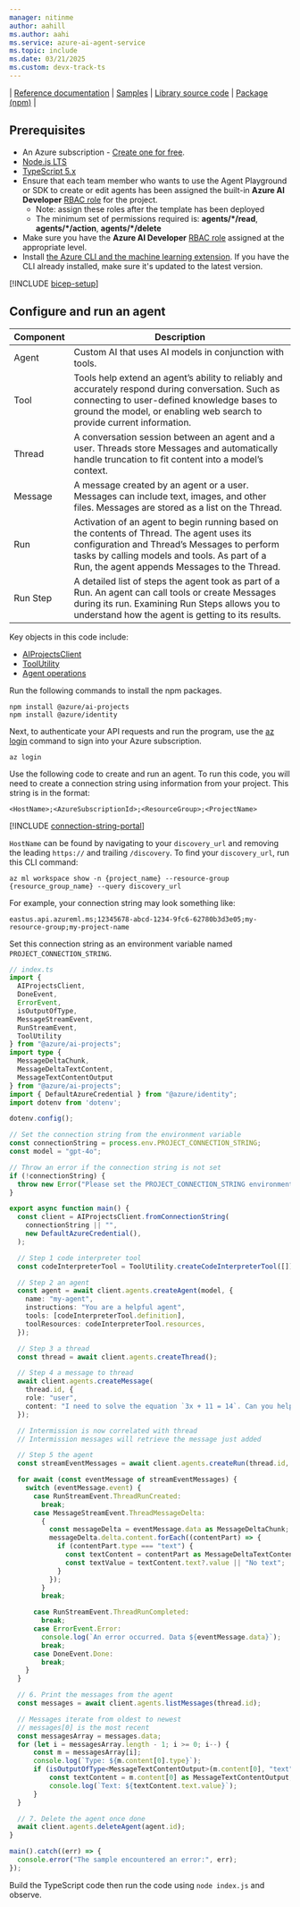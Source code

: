```yaml
---
manager: nitinme
author: aahill
ms.author: aahi
ms.service: azure-ai-agent-service
ms.topic: include
ms.date: 03/21/2025
ms.custom: devx-track-ts
---
```



| [Reference documentation](/javascript/api/overview/azure/ai-projects-readme) | [Samples](https://github.com/Azure/azure-sdk-for-js/blob/main/sdk/ai/ai-projects/README.md) | [Library source code](https://github.com/Azure/azure-sdk-for-js/tree/main/sdk/ai/ai-projects) | [Package (npm)](https://www.npmjs.com/package/@azure/ai-projects) |

## Prerequisites

* An Azure subscription - [Create one for free](https://azure.microsoft.com/free/cognitive-services).
* [Node.js LTS](https://nodejs.org/)
* [TypeScript 5.x](https://www.typescriptlang.org/)
* Ensure that each team member who wants to use the Agent Playground or SDK to create or edit agents has been assigned the built-in **Azure AI Developer** [RBAC role](../../../ai-foundry/concepts/rbac-ai-foundry.md) for the project.
    * Note: assign these roles after the template has been deployed
    * The minimum set of permissions required is: **agents/*/read**, **agents/*/action**, **agents/*/delete** 
* Make sure you have the **Azure AI Developer** [RBAC role](../../../ai-foundry/concepts/rbac-ai-foundry.md) assigned at the appropriate level.
* Install [the Azure CLI and the machine learning extension](/azure/machine-learning/how-to-configure-cli). If you have the CLI already installed, make sure it's updated to the latest version.

[!INCLUDE [bicep-setup](bicep-setup.md)]

## Configure and run an agent

| Component | Description                                                                                                                                                                                                                               |
| --------- | ----------------------------------------------------------------------------------------------------------------------------------------------------------------------------------------------------------------------------------------- |
| Agent     | Custom AI that uses AI models in conjunction with tools.                                                                                                                                                                                  |
| Tool      | Tools help extend an agent’s ability to reliably and accurately respond during conversation. Such as connecting to user-defined knowledge bases to ground the model, or enabling web search to provide current information.               |
| Thread    | A conversation session between an agent and a user. Threads store Messages and automatically handle truncation to fit content into a model’s context.                                                                                     |
| Message   | A message created by an agent or a user. Messages can include text, images, and other files. Messages are stored as a list on the Thread.                                                                                                 |
| Run       | Activation of an agent to begin running based on the contents of Thread. The agent uses its configuration and Thread’s Messages to perform tasks by calling models and tools. As part of a Run, the agent appends Messages to the Thread. |
| Run Step  | A detailed list of steps the agent took as part of a Run. An agent can call tools or create Messages during its run. Examining Run Steps allows you to understand how the agent is getting to its results.                                |

Key objects in this code include: 

* [AIProjectsClient](/javascript/api/@azure/ai-projects/aiprojectsclient)
* [ToolUtility](/javascript/api/@azure/ai-projects/toolutility)
* [Agent operations](/javascript/api/@azure/ai-projects/agentsoperations)

Run the following commands to install the npm packages.

```console
npm install @azure/ai-projects
npm install @azure/identity
```

Next, to authenticate your API requests and run the program, use the [az login](/cli/azure/authenticate-azure-cli-interactively) command to sign into your Azure subscription.

```azurecli
az login
```

Use the following code to create and run an agent. To run this code, you will need to create a connection string using information from your project. This string is in the format:

`<HostName>;<AzureSubscriptionId>;<ResourceGroup>;<ProjectName>`

[!INCLUDE [connection-string-portal](connection-string-portal.md)]

`HostName` can be found by navigating to your `discovery_url` and removing the leading `https://` and trailing `/discovery`. To find your `discovery_url`, run this CLI command:

```azurecli
az ml workspace show -n {project_name} --resource-group {resource_group_name} --query discovery_url
```

For example, your connection string may look something like:

`eastus.api.azureml.ms;12345678-abcd-1234-9fc6-62780b3d3e05;my-resource-group;my-project-name`

Set this connection string as an environment variable named `PROJECT_CONNECTION_STRING`.

```typescript
// index.ts
import {
  AIProjectsClient,
  DoneEvent,
  ErrorEvent,
  isOutputOfType,
  MessageStreamEvent,
  RunStreamEvent,
  ToolUtility
} from "@azure/ai-projects";
import type {
  MessageDeltaChunk,
  MessageDeltaTextContent,
  MessageTextContentOutput
} from "@azure/ai-projects";
import { DefaultAzureCredential } from "@azure/identity";
import dotenv from 'dotenv';

dotenv.config();

// Set the connection string from the environment variable
const connectionString = process.env.PROJECT_CONNECTION_STRING;
const model = "gpt-4o";

// Throw an error if the connection string is not set
if (!connectionString) {
  throw new Error("Please set the PROJECT_CONNECTION_STRING environment variable.");
}

export async function main() {
  const client = AIProjectsClient.fromConnectionString(
    connectionString || "",
    new DefaultAzureCredential(),
  );

  // Step 1 code interpreter tool
  const codeInterpreterTool = ToolUtility.createCodeInterpreterTool([]);

  // Step 2 an agent
  const agent = await client.agents.createAgent(model, {
    name: "my-agent",
    instructions: "You are a helpful agent",
    tools: [codeInterpreterTool.definition],
    toolResources: codeInterpreterTool.resources,
  });

  // Step 3 a thread
  const thread = await client.agents.createThread();

  // Step 4 a message to thread
  await client.agents.createMessage(
    thread.id, {
    role: "user",
    content: "I need to solve the equation `3x + 11 = 14`. Can you help me?",
  });

  // Intermission is now correlated with thread
  // Intermission messages will retrieve the message just added

  // Step 5 the agent
  const streamEventMessages = await client.agents.createRun(thread.id, agent.id).stream();

  for await (const eventMessage of streamEventMessages) {
    switch (eventMessage.event) {
      case RunStreamEvent.ThreadRunCreated:
        break;
      case MessageStreamEvent.ThreadMessageDelta:
        {
          const messageDelta = eventMessage.data as MessageDeltaChunk;
          messageDelta.delta.content.forEach((contentPart) => {
            if (contentPart.type === "text") {
              const textContent = contentPart as MessageDeltaTextContent;
              const textValue = textContent.text?.value || "No text";
            }
          });
        }
        break;

      case RunStreamEvent.ThreadRunCompleted:
        break;
      case ErrorEvent.Error:
        console.log(`An error occurred. Data ${eventMessage.data}`);
        break;
      case DoneEvent.Done:
        break;
    }
  }

  // 6. Print the messages from the agent
  const messages = await client.agents.listMessages(thread.id);

  // Messages iterate from oldest to newest
  // messages[0] is the most recent
  const messagesArray = messages.data;
  for (let i = messagesArray.length - 1; i >= 0; i--) {
      const m = messagesArray[i];
      console.log(`Type: ${m.content[0].type}`);
      if (isOutputOfType<MessageTextContentOutput>(m.content[0], "text")) {
          const textContent = m.content[0] as MessageTextContentOutput;
          console.log(`Text: ${textContent.text.value}`);
      }
  }

  // 7. Delete the agent once done
  await client.agents.deleteAgent(agent.id);
}

main().catch((err) => {
  console.error("The sample encountered an error:", err);
});
```


Build the TypeScript code then run the code using `node index.js` and observe.
